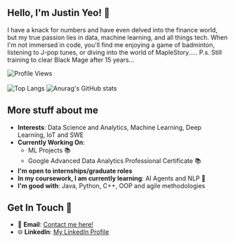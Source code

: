 ## Hello, I'm Justin Yeo! 👋

I have a knack for numbers and have even delved into the finance world, but my true passion lies in data, machine learning, and all things tech. When I'm not immersed in code, you'll find me enjoying a game of badminton, listening to J-pop tunes, or diving into the world of MapleStory..... P.s. Still training to clear Black Mage after 15 years...

![Profile Views](https://komarev.com/ghpvc/?username=yeojustin&color=brightgreen)
<br></br>
![Top Langs](https://github-readme-stats.vercel.app/api/top-langs/?username=yeojustin&hide_progress=true)
![Anurag's GitHub stats](https://github-readme-stats.vercel.app/api?username=yeojustin&show_icons=true&theme=radical)

## More stuff about me
- **Interests**: Data Science and Analytics, Machine Learning, Deep Learning, IoT and SWE
- **Currently Working On**:
  - ML Projects  📚
  - Google Advanced Data Analytics Professional Certificate 📚
- **I'm open to internships/graduate roles**
- **In my coursework, I am currently learning**: AI Agents and NLP 📖
- **I'm good with**: Java, Python, C++, OOP and agile methodologies

## Get In Touch 🤙
- 📧 **Email**: [Contact me here!](mailto:jsyeojn@gmail.com)
- 🌐 **LinkedIn**: [My LinkedIn Profile](https://www.linkedin.com/in/justinyeo177/)

<!---
yeojustin/yeojustin is a ✨ special ✨ repository because its `README.md` (this file) appears on your GitHub profile.
You can click the Preview link to take a look at your changes.
--->
                                     
